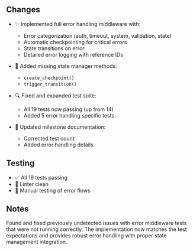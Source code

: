 ## Changes

- ✨ Implemented full error handling middleware with:
  - Error categorization (auth, timeout, system, validation, state)
  - Automatic checkpointing for critical errors
  - State transitions on error
  - Detailed error logging with reference IDs

- 🧪 Added missing state manager methods:
  - `create_checkpoint()`
  - `trigger_transition()`

- 🔍 Fixed and expanded test suite:
  - All 19 tests now passing (up from 14)
  - Added 5 error handling specific tests

- 📝 Updated milestone documentation:
  - Corrected test count
  - Added error handling details

## Testing

- ✅ All 19 tests passing
- 🧹 Linter clean
- 🔄 Manual testing of error flows

## Notes

Found and fixed previously undetected issues with error middleware tests that were not running correctly. The implementation now matches the test expectations and provides robust error handling with proper state management integration. 